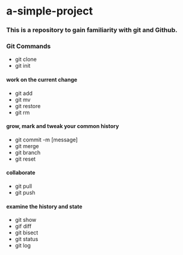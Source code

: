 # a-simple-project
### This is a repository to gain familiarity with git and Github.

### Git Commands
* git clone
* git init

#### work on the current change
* git add
* git mv
* git restore
* git rm

#### grow, mark and tweak your common history
* git commit -m [message]
* git merge
* git branch
* git reset

#### collaborate
* git pull
* git push

#### examine the history and state
* git show
* gif diff
* git bisect
* git status
* git log
####
